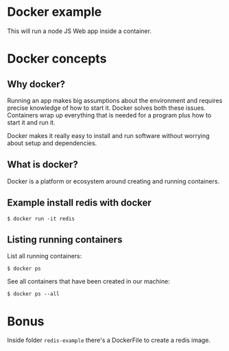 # Docker example

This will run a node JS Web app inside a container.

# Docker concepts

## Why docker?

Running an app makes big assumptions about the environment and requires precise knowledge of how to start it. Docker solves both these issues. Containers wrap up everything that is needed for a program plus how to start it and run it.

Docker makes it really easy to install and run software without worrying about setup and dependencies.

## What is docker?

Docker is a platform or ecosystem around creating and running containers.

## Example install redis with docker

`$ docker run -it redis`

## Listing running containers

List all running containers:

`$ docker ps`

See all containers that have been created in our machine:

`$ docker ps --all`

# Bonus

Inside folder `redis-example` there's a DockerFile to create a redis image.
